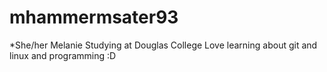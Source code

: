 # mhammermsater93
*She/her
Melanie 
Studying at Douglas College
Love learning about git and linux and programming :D